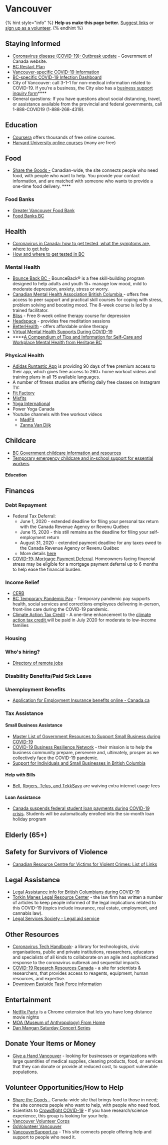 # Vancouver

{% hint style="info" %}
**Help us make this page better.** [Suggest links](https://forms.gle/ykTSst9uoWceo5fn8%20) or [sign up as a volunteer](https://forms.gle/8z7yuJyz1m76y4Hi8).
{% endhint %}

## **Staying Informed**

* [Coronavirus disease \(COVID-19\): Outbreak update](https://www.canada.ca/en/public-health/services/diseases/2019-novel-coronavirus-infection.html) - Government of Canada website. 
* [BC Restart Plan](https://www2.gov.bc.ca/gov/content/safety/emergency-preparedness-response-recovery/covid-19-provincial-support/bc-restart-plan)
* [Vancouver-specific COVID-19 Information](https://vancouver.ca/home-property-development/covid-19-coronavirus-within-vancouver.aspx) 
* [BC-specific COVID-19 Infection Dashboard](http://www.bccdc.ca/health-info/diseases-conditions/covid-19/data)
* City of Vancouver: call 3-1-1 for non-medical information related to COVID-19. If you’re a business, the City also has a [business support inquiry form](https://vancouver.ca/home-property-development/covid19-coronavirus-business-support-inquiry.aspx)\*\*\*\*
* General questions: If you have questions about social distancing, travel, or assistance available from the provincial and federal governments, call 1-888-COVID19 \(1-888-268-4319\).

## **Education**

* [Coursera](https://www.coursera.org/) offers thousands of free online courses.
* [Harvard University online courses](https://online-learning.harvard.edu/catalog) \(many are free\)

## **Food**

* [Share the Goods -](https://www.sharethegoods.ca.) Canadian-wide, the site connects people who need food, with people who want to help. You provide your contact information, and are matched with someone who wants to provide a one-time food delivery. ****

### **Food Banks**

* [Greater Vancouver Food Bank](https://foodbank.bc.ca)
* [Food Banks BC](https://www.foodbanksbc.com/)

## **Health**

* [Coronavirus in Canada: how to get tested, what the symptoms are, where to get help](https://www.macleans.ca/society/health/coronavirus-in-canada-how-to-get-tested-what-the-symptoms-are-where-to-get-help/?fbclid=IwAR2DU2ER4axgdowHLdz4aV2fGwLvyIds1OVmXC0JJbmYOQGzjWSgMXR2Rvw)
* [How and where to get tested in BC](http://www.vch.ca/covid-19/about-covid-19/covid-19-testing)

### **Mental Health**

* [Bounce Back BC -](https://bouncebackbc.ca/)  BounceBack® is a free skill-building program designed to help adults and youth 15+ manage low mood, mild to moderate depression, anxiety, stress or worry.
* [Canadian Mental Health Association British Columbia ](https://livinglifetothefull.ca/) - offers free access to peer support and practical skill courses for coping with stress, problem solving and boosting mood. The 8-week course is led by a trained facilitator.
* [Bliss](https://cimhs.com/) - Free 8-week online therapy course for depression
* [Headspace](https://www.headspace.com/covid-19) - provides free meditation sessions 
* [BetterHealth](https://www.betterhelp.com/) - offers affordable online therapy 
* [Virtual Mental Health Supports During COVID-19](https://www2.gov.bc.ca/gov/content/health/managing-your-health/mental-health-substance-use/virtual-supports-covid-19)
* \*\*\*\*[A Compendium of Tips and Information for Self-Care and Workplace Mental Health from Heritage BC](https://heritagebc.ca/a-compendium-of-tips-and-information-for-self-care-and-workplace-mental-health/)

### **Physical Health**

* [Adidas Runtastic App](https://www.runtastic.com/checkout/results?experiments=benefits_footer&hide_progress_indicator=true&code=RNT-WBDA-XAVD&utm_campaign=home_workout_2020&utm_content=premium&utm_medium=email.newsletter&utm_source=runtastic&utm_term=2020-03-22&ut=65c587c02bf8a4a1166b9a262229377049160c2f&sc_src=email_2061300&sc_lid=24325610&sc_uid=nx6hB0LUkO&sc_llid=25137) is providing 90 days of free premium access to their app, which gives free access to 260+ home workout videos and training plans in all 15 available languages.
* A number of fitness studios are offering daily free classes on Instagram TV: 
* [Fit Factory](https://www.instagram.com/fitfactoryto/?hl=en)
* [Misfits](https://www.instagram.com/misfits/)
* [Yoga International](https://www.instagram.com/yoga_international/)
* Power Yoga Canada
* Youtube channels with free workout videos
  * [MadFit](https://www.youtube.com/channel/UCpQ34afVgk8cRQBjSJ1xuJQ)
  * [Zanna Van Dijk](https://www.youtube.com/channel/UCiwekT__lvIsNfPq9Ps2P8w)

## **Childcare**

* [BC Government childcare information and resources ](https://www2.gov.bc.ca/gov/content/family-social-supports/caring-for-young-children)
* [Temporary emergency childcare and in-school support for essential workers](https://vancouver.ca/home-property-development/access-emergency-childcare.aspx)

#### **Education**

## **Finances**

### **Debt Repayment**

* Federal Tax Deferral: 
  * June 1, 2020 - extended deadline for filing your personal tax return with the Canada Revenue Agency or Revenu Québec 
  * June 15, 2020 - this still remains as the deadline for filing your self-employment return
  * August 31, 2020 - extended payment deadline for any taxes owed to the Canada Revenue Agency or Revenu Québec
  * More details [here](https://www.canada.ca/en/department-finance/news/2020/03/canadas-covid-19-economic-response-plan-support-for-canadians-and-businesses.html#Flexibility_for_Tax-filers)
* [COVID-19: Mortgage Payment Deferral](https://www.cmhc-schl.gc.ca/en/finance-and-investing/mortgage-loan-insurance/the-resource/covid19-understanding-mortgage-payment-deferral). Homeowners facing financial stress may be eligible for a mortgage payment deferral up to 6 months to help ease the financial burden.

### **Income Relief**

* [CERB](https://www.canada.ca/en/department-finance/economic-response-plan.html)
* [BC Temporary Pandemic Pay](https://www2.gov.bc.ca/gov/content/safety/emergency-preparedness-response-recovery/covid-19-provincial-support/temporary-pandemic-pay) - Temporary pandemic pay supports health, social services and corrections employees delivering in-person, front-line care during the COVID-19 pandemic.
* [Climate Action Tax Credit](https://www2.gov.bc.ca/gov/content/employment-business/covid-19-financial-supports?bcgovtm=20200319_GCPE_AM_COVID_6_NOTIFICATION_BCGOVNEWS_BCGOV_EN_BC__NOTIFICATION#CATC) - A one-time enhancement to the [climate action tax credit ](https://www2.gov.bc.ca/gov/content/taxes/income-taxes/personal/credits/climate-action?bcgovtm=20200319_GCPE_AM_COVID_6_NOTIFICATION_BCGOVNEWS_BCGOV_EN_BC__NOTIFICATION)will be paid in July 2020 for moderate to low-income families

### **Housing**

### **Who's hiring?**

* [Directory of remote jobs](https://docs.google.com/spreadsheets/d/1M-8J7z605dcPhUjYfyiKVxuci0e4AWsDLo_tvs19C5M/htmlview?fbclid=IwAR3ZaSqQPNqeGQSBgrcET629Zf5XJQqqg5P9Ry5EyAOgC2Ly5uPukF607Vk)

### **Disability Benefits/Paid Sick Leave**

### **Unemployment Benefits**

* [Application for Employment Insurance benefits online - Canada.ca](https://srv270.hrdc-drhc.gc.ca/AW/introduction?GoCTemplateCulture=en-CA)

### **Tax Assistance**

#### **Small Business Assistance**

* [Master List of Government Resources to Support Small Business during COVID-19](https://ownrblog.com/covid19-support-for-small-business/?fbclid=IwAR1iOALY2Lx1EGRH_d5A_x43_NyOmE3YoSDQwyoUKQWxMGt8NOH22v2EiLc)
* [COVID-19 Business Resilience Network](http://www.chamber.ca/resources/pandemic-preparedness/) - their mission is to help the business community prepare, persevere and, ultimately, prosper as we collectively face the COVID-19 pandemic.
* [Support for Individuals and Small Businesses in British Columbia](https://www2.gov.bc.ca/assets/gov/employment-business-and-economic-development/business-management/small-business/covid-19_small_business_supports.pdf)

#### **Help with Bills**

* [Bell](https://www.bell.ca/Covid-19-update), [Rogers, Telus, and TekkSavy](https://globalnews.ca/news/6673413/coronavirus-rogers-data-overage-fees/) are waiving extra internet usage fees 

#### **Loan Assistance**

* [Canada suspends federal student loan payments during COVID-19 crisis](https://www.cbc.ca/news/politics/covid-19-coronavirus-pandemic-student-loans-1.5502179). Students will be automatically enrolled into the six-month loan holiday program

## **Elderly \(65+\)**

## **Safety for Survivors of Violence**

* [Canadian Resource Centre for Victims for Violent Crimes: List of Links ](https://crcvc.ca/links/)

## **Legal Assistance**

* [Legal Assistance info for British Columbians during COVID-19](https://www.peopleslawschool.ca/everyday-legal-problems/health/coronavirus/coronavirus-your-legal-questions-answered)
* [Torkin Manes Legal Resource Center](https://communications.torkinmanes.com/21/502/april-2020/newsletter%284%29.asp?sid=fe27d01c-3456-4516-8e86-5db304a77585&fbclid=IwAR1SSsMw-dzNS7u4Os3wRQnQa-HQRlBQ_Cr3g_3xvrkOux5rZ8V6nfsHfWU) - the law firm has written a number of articles to keep people informed of the legal implications related to this COVID-19 \(topics include insurance, real estate, employment, and cannabis law\). 
* [Legal Services Society - Legal aid service](https://lss.bc.ca/legal_aid) 

## **Other Resources**

* [Coronavirus Tech Handbook](https://coronavirustechhandbook.com/home)- a library for technologists, civic organisations, public and private institutions, researchers, educators and specialists of all kinds to collaborate on an agile and sophisticated response to the coronavirus outbreak and sequential impacts.
* [COVID-19 Research Resources Canada](https://covid19resources.ca/) - a site for scientists & researchers, that provides access to reagents, equipment, human resources, and expertise.
* [Downtown Eastside Task Force information](https://vancouver.ca/home-property-development/community-resilience.aspx)

## **Entertainment**

* [Netflix Party](https://www.netflixparty.com/) is a Chrome extension that lets you have long distance movie nights
* [MOA \(Museum of Anthropology\) From Home](https://moa.ubc.ca)
* [Dan Mangan Saturday Concert Series](https://sidedooraccess.com/shows/ga6rjcs3mSouqU6MyzNI) 

## **Donate Your Items or Money**

* [Give a Hand Vancouver](https://shapeyourcity.ca/giveahand?_ga=2.109232262.2083326057.1590004720-1414497996.1590004720) - looking for businesses or organizations with large quantities of medical supplies, cleaning products, food, or services that they can donate or provide at reduced cost, to support vulnerable populations.

## **Volunteer Opportunities/How to Help**

* [Share the Goods -](https://www.sharethegoods.ca.) Canada-wide site that brings food to those in need; the site connects people who want to help, with people who need food.  
* Scientists to [Crowdfight COVID-19](https://crowdfightcovid19.org/) - If you have research/science experience, this group is looking for your help.
* [Vancouver Volunteer Corps](https://vancouver.ca/home-property-development/how-you-can-help-in-an-emergency.aspx)
* [GoVolunteer Vancouver](https://www.govolunteer.ca/volunteer-opportunities)
* [VancouverSupport.ca](https://coda.io/@awsamuel/vancouver-mutual-aid) - This site connects people offering help and support to people who need it.


